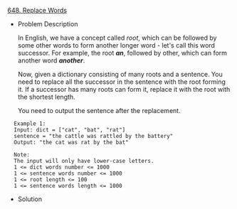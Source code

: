 [648. Replace Words](https://leetcode.com/problems/replace-words/description/)
- Problem Description

  In English, we have a concept called _root_, which can be followed by some other words to form another longer word - let's call this word successor. For example, the root _**an**_, followed by other, which can form another word _**another**_.

  Now, given a dictionary consisting of many roots and a sentence. You need to replace all the successor in the sentence with the root forming it. If a successor has many roots can form it, replace it with the root with the shortest length.

  You need to output the sentence after the replacement.
```
  Example 1:
  Input: dict = ["cat", "bat", "rat"]
  sentence = "the cattle was rattled by the battery"
  Output: "the cat was rat by the bat"

  Note:
  The input will only have lower-case letters.
  1 <= dict words number <= 1000
  1 <= sentence words number <= 1000
  1 <= root length <= 100
  1 <= sentence words length <= 1000
```

- Solution
